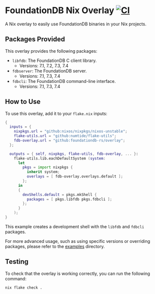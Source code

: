 # FoundationDB Nix Overlay [![CI](https://github.com/foundationdb-rs/overlay/actions/workflows/ci.yml/badge.svg)](https://github.com/foundationdb-rs/overlay/actions/workflows/ci.yml)

A Nix overlay to easily use FoundationDB binaries in your Nix projects.

## Packages Provided

This overlay provides the following packages:

*   `libfdb`: The FoundationDB C client library.
    *   Versions: 7.1, 7.2, 7.3, 7.4
*   `fdbserver`: The FoundationDB server.
    *   Versions: 7.1, 7.3, 7.4
*   `fdbcli`: The FoundationDB command-line interface.
    *   Versions: 7.1, 7.3, 7.4

## How to Use

To use this overlay, add it to your `flake.nix` inputs:

```nix
{
  inputs = {
    nixpkgs.url = "github:nixos/nixpkgs/nixos-unstable";
    flake-utils.url = "github:numtide/flake-utils";
    fdb-overlay.url = "github:foundationdb-rs/overlay";
  };

  outputs = { self, nixpkgs, flake-utils, fdb-overlay, ... }:
    flake-utils.lib.eachDefaultSystem (system:
      let
        pkgs = import nixpkgs {
          inherit system;
          overlays = [ fdb-overlay.overlays.default ];
        };
      in
      {
        devShells.default = pkgs.mkShell {
          packages = [ pkgs.libfdb pkgs.fdbcli ];
        };
      }
    );
}
```

This example creates a development shell with the `libfdb` and `fdbcli` packages.

For more advanced usage, such as using specific versions or overriding packages, please refer to the [examples](./examples/) directory.

## Testing

To check that the overlay is working correctly, you can run the following command:

```bash
nix flake check .
```